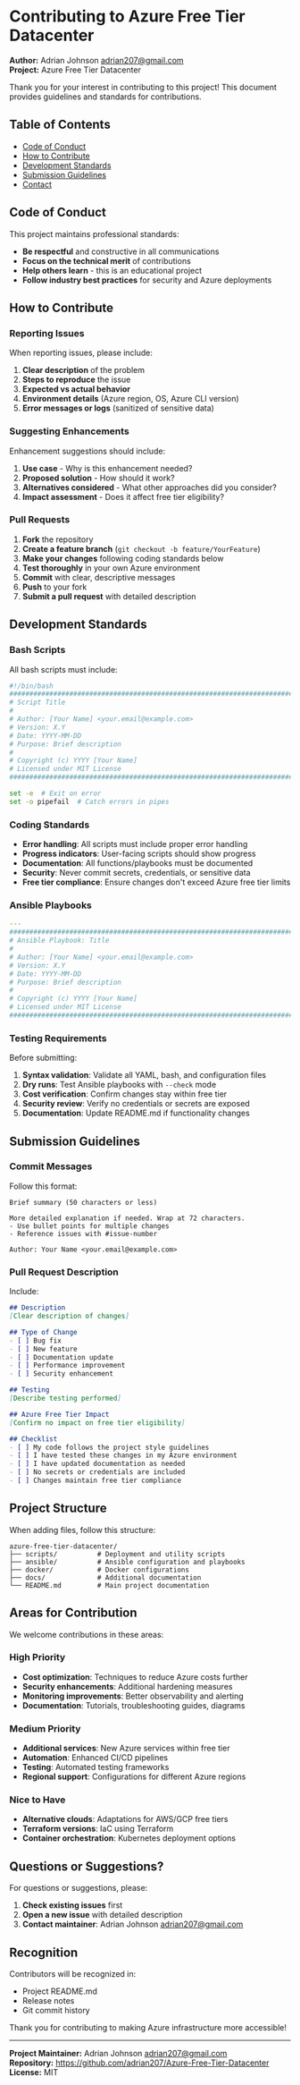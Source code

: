 # Contributing to Azure Free Tier Datacenter

**Author:** Adrian Johnson <adrian207@gmail.com>  
**Project:** Azure Free Tier Datacenter

Thank you for your interest in contributing to this project! This document provides guidelines and standards for contributions.

## Table of Contents

- [Code of Conduct](#code-of-conduct)
- [How to Contribute](#how-to-contribute)
- [Development Standards](#development-standards)
- [Submission Guidelines](#submission-guidelines)
- [Contact](#contact)

## Code of Conduct

This project maintains professional standards:

- **Be respectful** and constructive in all communications
- **Focus on the technical merit** of contributions
- **Help others learn** - this is an educational project
- **Follow industry best practices** for security and Azure deployments

## How to Contribute

### Reporting Issues

When reporting issues, please include:

1. **Clear description** of the problem
2. **Steps to reproduce** the issue
3. **Expected vs actual behavior**
4. **Environment details** (Azure region, OS, Azure CLI version)
5. **Error messages or logs** (sanitized of sensitive data)

### Suggesting Enhancements

Enhancement suggestions should include:

1. **Use case** - Why is this enhancement needed?
2. **Proposed solution** - How should it work?
3. **Alternatives considered** - What other approaches did you consider?
4. **Impact assessment** - Does it affect free tier eligibility?

### Pull Requests

1. **Fork** the repository
2. **Create a feature branch** (`git checkout -b feature/YourFeature`)
3. **Make your changes** following coding standards below
4. **Test thoroughly** in your own Azure environment
5. **Commit** with clear, descriptive messages
6. **Push** to your fork
7. **Submit a pull request** with detailed description

## Development Standards

### Bash Scripts

All bash scripts must include:

```bash
#!/bin/bash
################################################################################
# Script Title
#
# Author: [Your Name] <your.email@example.com>
# Version: X.Y
# Date: YYYY-MM-DD
# Purpose: Brief description
#
# Copyright (c) YYYY [Your Name]
# Licensed under MIT License
################################################################################

set -e  # Exit on error
set -o pipefail  # Catch errors in pipes
```

### Coding Standards

- **Error handling**: All scripts must include proper error handling
- **Progress indicators**: User-facing scripts should show progress
- **Documentation**: All functions/playbooks must be documented
- **Security**: Never commit secrets, credentials, or sensitive data
- **Free tier compliance**: Ensure changes don't exceed Azure free tier limits

### Ansible Playbooks

```yaml
---
################################################################################
# Ansible Playbook: Title
#
# Author: [Your Name] <your.email@example.com>
# Version: X.Y
# Date: YYYY-MM-DD
# Purpose: Brief description
#
# Copyright (c) YYYY [Your Name]
# Licensed under MIT License
################################################################################
```

### Testing Requirements

Before submitting:

1. **Syntax validation**: Validate all YAML, bash, and configuration files
2. **Dry runs**: Test Ansible playbooks with `--check` mode
3. **Cost verification**: Confirm changes stay within free tier
4. **Security review**: Verify no credentials or secrets are exposed
5. **Documentation**: Update README.md if functionality changes

## Submission Guidelines

### Commit Messages

Follow this format:

```
Brief summary (50 characters or less)

More detailed explanation if needed. Wrap at 72 characters.
- Use bullet points for multiple changes
- Reference issues with #issue-number

Author: Your Name <your.email@example.com>
```

### Pull Request Description

Include:

```markdown
## Description
[Clear description of changes]

## Type of Change
- [ ] Bug fix
- [ ] New feature
- [ ] Documentation update
- [ ] Performance improvement
- [ ] Security enhancement

## Testing
[Describe testing performed]

## Azure Free Tier Impact
[Confirm no impact on free tier eligibility]

## Checklist
- [ ] My code follows the project style guidelines
- [ ] I have tested these changes in my Azure environment
- [ ] I have updated documentation as needed
- [ ] No secrets or credentials are included
- [ ] Changes maintain free tier compliance
```

## Project Structure

When adding files, follow this structure:

```
azure-free-tier-datacenter/
├── scripts/          # Deployment and utility scripts
├── ansible/          # Ansible configuration and playbooks
├── docker/           # Docker configurations
├── docs/             # Additional documentation
└── README.md         # Main project documentation
```

## Areas for Contribution

We welcome contributions in these areas:

### High Priority

- **Cost optimization**: Techniques to reduce Azure costs further
- **Security enhancements**: Additional hardening measures
- **Monitoring improvements**: Better observability and alerting
- **Documentation**: Tutorials, troubleshooting guides, diagrams

### Medium Priority

- **Additional services**: New Azure services within free tier
- **Automation**: Enhanced CI/CD pipelines
- **Testing**: Automated testing frameworks
- **Regional support**: Configurations for different Azure regions

### Nice to Have

- **Alternative clouds**: Adaptations for AWS/GCP free tiers
- **Terraform versions**: IaC using Terraform
- **Container orchestration**: Kubernetes deployment options

## Questions or Suggestions?

For questions or suggestions, please:

1. **Check existing issues** first
2. **Open a new issue** with detailed description
3. **Contact maintainer**: Adrian Johnson <adrian207@gmail.com>

## Recognition

Contributors will be recognized in:

- Project README.md
- Release notes
- Git commit history

Thank you for contributing to making Azure infrastructure more accessible!

---

**Project Maintainer:** Adrian Johnson <adrian207@gmail.com>  
**Repository:** https://github.com/adrian207/Azure-Free-Tier-Datacenter  
**License:** MIT

